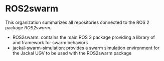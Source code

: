 # ROS2swarm

This organization summarizes all repositories connected to the ROS 2 package *ROS2swarm*. 

* ROS2swarm: contains the main ROS 2 package providing a library of and framework for swarm behaviors 
* jackal-swarm-simulation: provides a swarm simulation environment for the Jackal UGV to be used with the ROS2swarm package 
